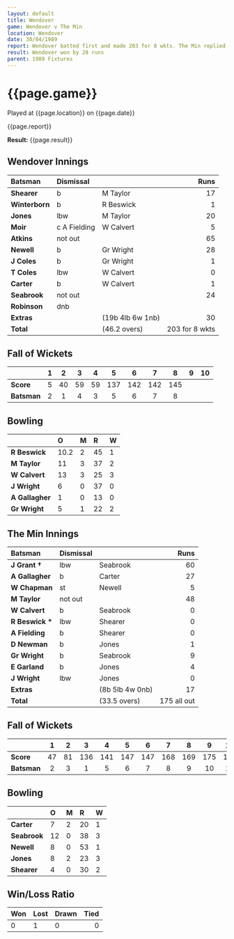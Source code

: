 ```yaml
---
layout: default
title: Wendover
game: Wendover v The Min
location: Wendover
date: 30/04/1989
report: Wendover batted first and made 203 for 8 wkts. The Min replied with 175 all out
result: Wendover won by 28 runs
parent: 1989 Fixtures
---
```


# {{page.game}}

Played at {{page.location}} on {{page.date}}

{{page.report}}

**Result:** {{page.result}}

## Wendover Innings

| Batsman | Dismissal |  | Runs |
|:---|:---|---|---:|
| **Shearer** | b | M Taylor | 17 | 
| **Winterborn** | b | R Beswick | 1 | 
| **Jones** | lbw | M Taylor | 20 | 
| **Moir** | c A Fielding | W Calvert | 5 | 
| **Atkins** | not out |  | 65 | 
| **Newell** | b | Gr Wright | 28 |
| **J Coles** | b | Gr Wright | 1 | 
| **T Coles** | lbw | W Calvert | 0 |
| **Carter** | b | W Calvert | 1 | 
| **Seabrook** | not out |  | 24 | 
| **Robinson** | dnb |  |  |
| **Extras** | | (19b 4lb 6w 1nb) | 30 | 
| **Total** | | (46.2 overs) | 203 for 8 wkts | 

## Fall of Wickets

| | 1 | 2 | 3 | 4 | 5 | 6 | 7 | 8 | 9 | 10 |
|---|:---:|:---:|:---:|:---:|:---:|:---:|:---:|:---:|:---:|:---:|
| **Score** | 5 | 40 | 59 | 59 | 137 | 142 | 142 | 145 |  |  |
| **Batsman** | 2 | 1 | 4 | 3 | 5 | 6 | 7 | 8 |  |  |

## Bowling

| | O | M | R | W |
|---|:---|:---|:---|:---|
| **R Beswick** | 10.2 | 2 | 45 | 1 | 
| **M Taylor** | 11 | 3 | 37 | 2 | 
| **W Calvert** | 13 | 3 | 25 | 3 | 
| **J Wright** | 6 | 0 | 37 | 0 | 
| **A Gallagher** | 1 | 0 | 13 | 0 |
| **Gr Wright** | 5 | 1 | 22 | 2 |

## The Min Innings

| Batsman | Dismissal |  | Runs |
|:---|:---|---|---:|
| **J Grant &#8224;** | lbw | Seabrook | 60 | 
| **A Gallagher** | b | Carter | 27 | 
| **W Chapman** | st | Newell | 5 | 
| **M Taylor** | not out |  | 48 | 
| **W Calvert** | b  | Seabrook | 0 | 
| **R Beswick &#42;** | lbw | Shearer | 0 | 
| **A Fielding** | b | Shearer | 0 | 
| **D Newman** | b | Jones | 1 | 
| **Gr Wright** | b | Seabrook | 9 | 
| **E Garland** | b | Jones | 4 | 
| **J Wright** | lbw | Jones | 0 | 
| **Extras** | | (8b 5lb 4w 0nb) | 17 | 
| **Total** | | (33.5 overs) | 175 all out | 

## Fall of Wickets

| | 1 | 2 | 3 | 4 | 5 | 6 | 7 | 8 | 9 | 10 |
|---|:---:|:---:|:---:|:---:|:---:|:---:|:---:|:---:|:---:|:---:|
| **Score** | 47 | 81 | 136 | 141 | 147 | 147 | 168 | 169 | 175 | 175 | 
| **Batsman** | 2 | 3 | 1 | 5 | 6 | 7 | 8 | 9 | 10 | 11 | 

## Bowling

| | O | M | R | W |
|---|:---|:---|:---|:---|
| **Carter** | 7 | 2 | 20 | 1 | 
| **Seabrook** | 12 | 0 | 38 | 3 | 
| **Newell** | 8 | 0 | 53 | 1 | 
| **Jones** | 8 | 2 | 23 | 3 | 
| **Shearer** | 4 | 0 | 30 | 2 | 

## Win/Loss Ratio

| Won | Lost | Drawn | Tied |
|:---|:---|:---|---:|
| 0 | 1 | 0 | 0 |
